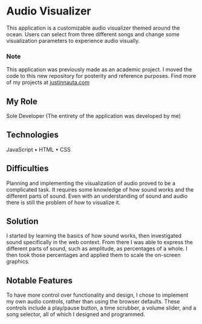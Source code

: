 # Audio Visualizer
This application is a customizable audio visualizer themed around the ocean. Users can select from three different songs and change some visualization parameters to experience audio visually.

### Note
This application was previously made as an academic project. I moved the code to this new repository for posterity and reference purposes. Find more of my projects at [justinnauta.com](https://justinnauta.com)

## My Role

Sole Developer (The entirety of the application was developed by me)

## Technologies

JavaScript • HTML • CSS

## Difficulties

Planning and implementing the visualization of audio proved to be a complicated task. It requires some knowledge of how sound works and the different parts of sound. Even with an understanding of sound and audio there is still the problem of how to visualize it.

## Solution

I started by learning the basics of how sound works, then investigated sound specifically in the web context. From there I was able to express the different parts of sound, such as amplitude, as percentages of a whole. I then took those percentages and applied them to scale the on-screen graphics.

## Notable Features

To have more control over functionality and design, I chose to implement my own audio controls, rather than using the browser defaults. These controls include a play/pause button, a time scrubber, a volume slider, and a song selector, all of which I designed and programmed.
